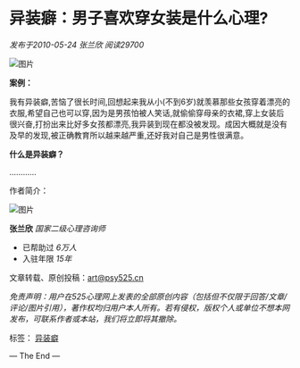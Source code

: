 # 异装癖：男子喜欢穿女装是什么心理?

_发布于2010-05-24  张兰欣  阅读29700_

![图片](https://img.psy525.cn/upload/2018/10/25/794c613c8fe840ef8eb4a2fefc79e968.jpg!wm)

**案例：**

我有异装癖,苦恼了很长时间,回想起来我从小(不到6岁)就羡慕那些女孩穿着漂亮的衣服,希望自己也可以穿,因为是男孩怕被人笑话,就偷偷穿母亲的衣裙,穿上女装后很兴奋,打扮出来比好多女孩都漂亮,我异装到现在都没被发现。成因大概就是没有及早的发现,被正确教育所以越来越严重,还好我对自己是男性很满意。 

**什么是异装癖？**

............

作者简介：

![图片](https://img.psy525.cn/upload/avatar/20240531/ce3ae3144fa94091957d92237d2774fd.jpg!200)

**张兰欣** _国家二级心理咨询师_

- 已帮助过 _6万人_
- 入驻年限 _15年_

文章转载、原创投稿：[art@psy525.cn](mailto:art@psy525.cn) 

_免责声明：用户在525心理网上发表的全部原创内容（包括但不仅限于回答/文章/评论/图片引用），著作权均归用户本人所有。若有侵权，版权个人或单位不想本网发布，可联系作者或本站，我们将立即将其撤除。_

标签： [异装癖](/art/1565/tag.html) 

— The End —
<!-- tcd_original_link https://m.psy525.cn/art/4901.html -->
